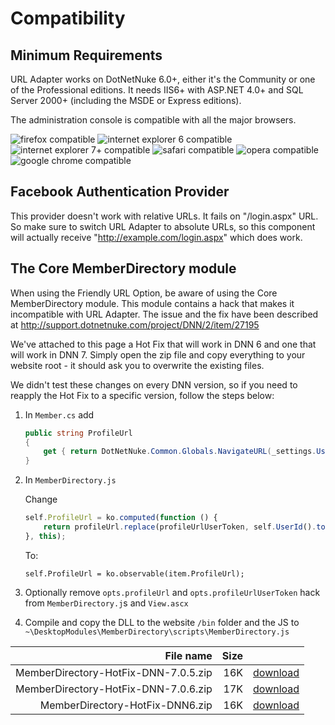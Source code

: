 # Compatibility

## Minimum Requirements

URL Adapter works on DotNetNuke 6.0+, either it's the Community or one of the Professional editions. It needs IIS6+ with ASP.NET 4.0+ and SQL Server 2000+ (including the MSDE or Express editions).

The administration console is compatible with all the major browsers.

![firefox compatible](http://www.dnnsharp.com/Portals/0/img/icon_firefox24.png)
![internet explorer 6 compatible](http://www.dnnsharp.com/Portals/0/img/icon_ie624.png)
![internet explorer 7+ compatible](http://www.dnnsharp.com/portals/0/img/icon_IE724.png)
![safari compatible](http://www.dnnsharp.com/portals/0/img/icon_safari24.png)
![opera compatible](http://www.dnnsharp.com/portals/0/img/icon_opera24.png)
![google chrome compatible](http://www.dnnsharp.com/portals/0/img/icon_chrome24.png)

## Facebook Authentication Provider

This provider doesn't work with relative URLs. It fails on "/login.aspx" URL. So make sure to switch URL Adapter to absolute URLs, so this component will actually receive "http://example.com/login.aspx" which does work.

## The Core MemberDirectory module

When using the Friendly URL Option, be aware of using the Core MemberDirectory module. This module contains a hack that makes it incompatible with URL Adapter. The issue and the fix have been described at http://support.dotnetnuke.com/project/DNN/2/item/27195

We've attached to this page a Hot Fix that will work in DNN 6 and one that will work in DNN 7. Simply open the zip file and copy everything to your website root - it should ask you to overwrite the existing files.

We didn't test these changes on every DNN version, so if you need to reapply the Hot Fix to a specific version, follow the steps below:

1. In `Member.cs` add
    ```cs
    public string ProfileUrl
    {
        get { return DotNetNuke.Common.Globals.NavigateURL(_settings.UserTabId, "", "userId=" + _user.UserID); }
    }
    ```

2. In `MemberDirectory.js`
    
    Change
    ```js
    self.ProfileUrl = ko.computed(function () {
        return profileUrl.replace(profileUrlUserToken, self.UserId().toString());
    }, this);
    ```
    To:
    ```
    self.ProfileUrl = ko.observable(item.ProfileUrl);
    ```

3. Optionally remove `opts.profileUrl` and `opts.profileUrlUserToken` hack from `MemberDirectory.j`s and `View.ascx`

4. Compile and copy the DLL to the website `/bin` folder and the JS to `~\DesktopModules\MemberDirectory\scripts\MemberDirectory.js`


| File name| Size| |
|--:|--:|--:|
| MemberDirectory-HotFix-DNN-7.0.5.zip|16K|[download](http://dl.dnnsharp.com/url-adapter-MemberDirectory-fix/MemberDirectory-HotFix-DNN-7.0.5.zip)|
| MemberDirectory-HotFix-DNN-7.0.6.zip|17K|[download](http://dl.dnnsharp.com/url-adapter-MemberDirectory-fix/MemberDirectory-HotFix-DNN-7.0.5.zip)|
| MemberDirectory-HotFix-DNN6.zip|16K|[download](http://dl.dnnsharp.com/url-adapter-MemberDirectory-fix/MemberDirectory-HotFix-DNN6.zip)|